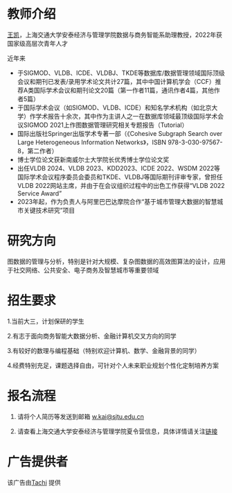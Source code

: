 # 教师介绍
[王凯](https://www.acem.sjtu.edu.cn/faculty/wangkai.html)，上海交通大学安泰经济与管理学院数据与商务智能系助理教授，2022年获国家级高层次青年人才

近年来
- 于SIGMOD、VLDB、ICDE、VLDBJ、TKDE等数据库/数据管理领域国际顶级会议和期刊已发表/录用学术论文共计27篇，其中中国计算机学会（CCF）推荐A类国际学术会议和期刊论文20篇（第一作者11篇，通讯作者4篇，其他作者5篇）
- 于国际学术会议（如SIGMOD、VLDB、ICDE）和知名学术机构（如北京大学）作学术报告十余次，其中作为主讲人之一在数据库领域最顶级国际学术会议SIGMOD 2021上作图数据管理研究相关专题报告（Tutorial）
- 国际出版社Springer出版学术专著一部（《Cohesive Subgraph Search over Large Heterogeneous Information Networks》，ISBN 978-3-030-97567-8，第二作者）
- 博士学位论文获新南威尔士大学院长优秀博士学位论文奖
- 出任VLDB 2024、VLDB 2023、KDD2023、ICDE 2022、WSDM 2022等国际学术会议程序委员会委员和TKDE、VLDBJ等国际期刊评审专家，曾担任VLDB 2022网站主席，并由于在会议组织过程中的出色工作获得“VLDB 2022 Service Award”
- 2023年起，作为负责人与阿里巴巴达摩院合作“基于城市管理大数据的智慧城市关键技术研究”项目

# 研究方向
图数据的管理与分析，特别是针对大规模、复杂图数据的高效图算法的设计，应用于社交网络、公共安全、电子商务及智慧城市等重要领域

# 招生要求
1.当前大三，计划保研的学生

2.有志于面向商务智能大数据分析、金融计算机交叉方向的同学

3.有较好的数理与编程基础（特别欢迎计算机、数学、金融背景的同学）

4.经费特别充足，课题选择自由，可针对个人未来职业规划个性化定制培养方案

# 报名流程
1. 请将个人简历等发送到邮箱 w.kai@sjtu.edu.cn

2. 请查看上海交通大学安泰经济与管理学院夏令营信息，具体详情请关注[链接](https://www.acem.sjtu.edu.cn/notices/75833.html)

# 广告提供者

该广告由[Tachi](375605069@qq.com) 提供

